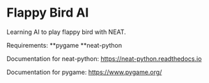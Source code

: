 # Flappy Bird AI
Learning AI to play flappy bird with NEAT.

Requirements:
  **pygame
  **neat-python
  
Documentation for neat-python: https://neat-python.readthedocs.io

Documentation for pygame: https://www.pygame.org/
